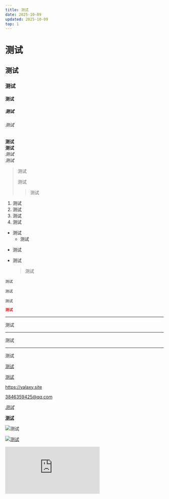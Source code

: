 ```yaml
---
title: 测试
date: 2025-10-09
updated: 2025-10-09
top: 1
---
```

# 测试
## 测试
### 测试
#### 测试
##### 测试
###### 测试
**测试**  
__测试__  
*测试*  
_测试_
>测试
>
>测试
>>测试

1. 测试
2. 测试
7. 测试
5. 测试

- 测试
  - 测试
* 测试
+ 测试
  > 测试

`测试`

``测试``

```
测试
```
```json
测试
```
***
测试

---
测试
___
测试

[测试](valaxy.site)

[测试](valaxy.site "valaxy官方教程")

<https://valaxy.site>

<3846359425@qq.com>

*[测试](valaxy.site)*

**[测试](valaxy.site)**

![测试](https://cdn.luogu.com.cn/upload/image_hosting/17gycq5d.png)

[![测试](https://cdn.luogu.com.cn/upload/image_hosting/17gycq5d.png)](www.luogu.com.cn)

<iframe src="https://player.bilibili.com/player.html?isOutside=true&aid=113736471806509&bvid=BV1iG6aYxEEm&cid=27596948304&p=1" scrolling="no" border="0" frameborder="no" framespacing="0" allowfullscreen="true"></iframe>